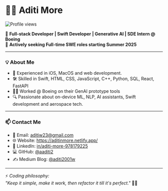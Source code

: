 # 👩‍💻 Aditi More

![Profile views](https://komarev.com/ghpvc/?username=aaditi2&color=dc143c)

🚀 **Full-stack Developer | Swift Developer | Generative AI | SDE Intern @ Boeing**  
🎯 **Actively seeking Full-time SWE roles starting Summer 2025**

---

### 💡 About Me

- 💼 Experienced in iOS, MacOS and web development.
- 🛠️ Skilled in Swift, HTML, CSS, JavaScript, C++, Python, SQL, React, FastAPI
- 👩‍💻 Worked @ Boeing on their GenAI prototype tools 
- 🔍 Passionate about on-device ML, NLP, AI assistants, Swift development and aerospace tech.

---

### 📫 Contact Me  
- 📧 Email: aditiw23@gmail.com  
- 🌐 Website: https://aditinmore.netlify.app/
- 💼 LinkedIn: [in/aditi-more-978179225](https://linkedin.com/in/aditi-more-978179225)  
- 💻 GitHub: [@aaditi2](https://github.com/aaditi2)
- ✍️ Medium Blog: [@aditi2001w](https://medium.com/@aditi2001w)  

---

⚡ *Coding philosophy:*  
*"Keep it simple, make it work, then refactor it till it's perfect."* 🧹💡
